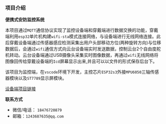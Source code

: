 ### 项目介绍

**便携式安防监控系统**

本项目通过`MQTT`通信协议实现了监控设备端和穿戴端进行数据交换的功能，穿戴端利用`esp32`单片机构建`wifi-sta`模式连接网络，与设备端进行无线网络连接。此后穿戴设备端通过传感器感应检测采集出用户头部移动方位(两种旋转方向)与位移数据后，会通过`wifi`通信方式向云台设备端实时发送数据，控制云台2个自由度舵机转动。云台设备端通过USB摄像头采集实时图像数据，再通过`wifi`无线网络将图像回传给穿戴设备端的`Icd`屏幕显示出来,并且可以以文件的形式保存后台下。

该项目为监控端，在`vscode`环境下开发，主控芯片`ESP32s3`外接`MPU6050`三轴传感器模块以及`ST7789`显示屏模块。

[设备端项目链接](https://github.com/firefullover/Qt_s5p6818_device)

**联系方式**

- 微信/电话： `18476720879`
- 邮箱：`1243687635@qq.com`